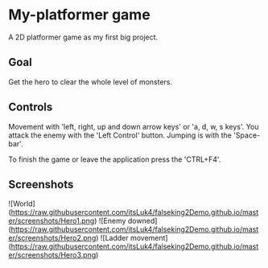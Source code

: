 # My-platformer game
A 2D platformer game as my first big project.

## Goal

Get the hero to clear the whole level of monsters.

## Controls

Movement with 'left, right, up and down arrow keys' or 'a, d, w, s keys'.
You attack the enemy with the 'Left Control' button.
Jumping is with the 'Space-bar'.

To finish the game or leave the application press the 'CTRL+F4'.

## Screenshots

![World] (https://raw.githubusercontent.com/itsLuk4/falseking2Demo.github.io/master/screenshots/Hero1.png)
![Enemy downed] (https://raw.githubusercontent.com/itsLuk4/falseking2Demo.github.io/master/screenshots/Hero2.png)
![Ladder movement] (https://raw.githubusercontent.com/itsLuk4/falseking2Demo.github.io/master/screenshots/Hero3.png)
